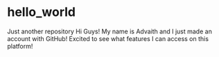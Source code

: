 # hello_world
Just another repository
Hi Guys! My name is Advaith and I just made an account with GitHub! Excited to see what features I can access on this platform!
